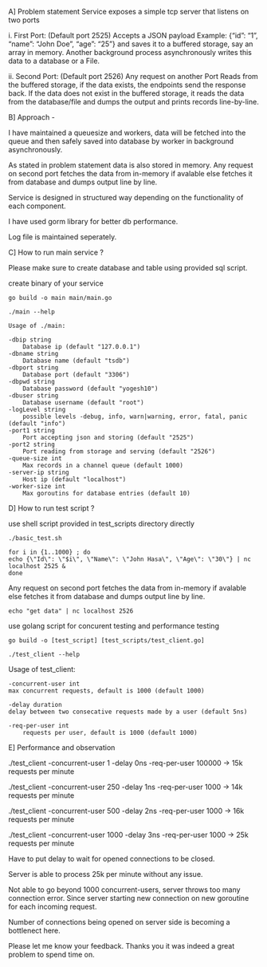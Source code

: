 A] Problem statement
Service exposes a simple tcp server that listens on two ports

i. First Port: (Default port 2525)
Accepts a JSON payload Example: {“id”: “1”, “name”: “John Doe”, “age”: “25”}
and saves it to a buffered storage, say an array in memory. Another background
process asynchronously writes this data to a database or a File.

ii. Second Port: (Default port 2526)
Any request on another Port Reads from the buffered storage, if the data exists,
the endpoints send the response back. If the data does not exist in the buffered
storage, it reads the data from the database/file and dumps the output and prints
records line-by-line.

B] Approach - 

I have maintained a queuesize and workers, data will be fetched into the queue and then
safely saved into database by worker in background asynchronously. 

As stated in problem statement data is also stored in memory. Any request on second port 
fetches the data from in-memory if avalable else fetches it from database and dumps output
line by line.

Service is designed in structured way depending on the functionality of each component. 

I have used gorm library for better db performance.

Log file is maintained seperately.

C] How to run main service ?

Please make sure to create database and table using provided sql script.

create binary of your service 


	go build -o main main/main.go

	./main --help

	Usage of ./main:

 	-dbip string
    	Database ip (default "127.0.0.1")
 	-dbname string
    	Database name (default "tsdb")
 	-dbport string
    	Database port (default "3306")
 	-dbpwd string
    	Database password (default "yogesh10")
 	-dbuser string
    	Database username (default "root")
 	-logLevel string
    	possible levels -debug, info, warn|warning, error, fatal, panic (default "info")
 	-port1 string
    	Port accepting json and storing (default "2525")
 	-port2 string
    	Port reading from storage and serving (default "2526")
 	-queue-size int
    	Max records in a channel queue (default 1000)
 	-server-ip string
    	Host ip (default "localhost")
 	-worker-size int
    	Max goroutins for database entries (default 10)


D] How to run test script ?

use shell script provided in test_scripts directory directly

	./basic_test.sh
	
	for i in {1..1000} ; do
  	echo {\"Id\": \"$i\", \"Name\": \"John Hasa\", \"Age\": \"30\"} | nc localhost 2525 &
	done
	
Any request on second port fetches the data from in-memory if avalable else fetches it from database and dumps output
line by line.
	
  	echo "get data" | nc localhost 2526

use golang script for concurent testing and performance testing

	go build -o [test_script] [test_scripts/test_client.go]

	./test_client --help

Usage of test_client:

  	-concurrent-user int
    max concurrent requests, default is 1000 (default 1000)
			
  	-delay duration
    delay between two consecative requests made by a user (default 5ns)
			
  	-req-per-user int
		requests per user, default is 1000 (default 1000)

E] Performance and observation


./test_client -concurrent-user 1 -delay 0ns -req-per-user 100000 -> 15k requests per minute

./test_client -concurrent-user 250 -delay 1ns -req-per-user 1000 -> 14k requests per minute

./test_client -concurrent-user 500 -delay 2ns -req-per-user 1000 -> 16k requests per minute

./test_client -concurrent-user 1000 -delay 3ns -req-per-user 1000 -> 25k requests per minute

Have to put delay to wait for opened connections to be closed.

Server is able to process 25k per minute without any issue.

Not able to go beyond 1000 concurrent-users, server throws too many connection error. Since server 
starting new connection on new goroutine for each incoming request.

Number of connections being opened on server side is becoming a bottlenect here.

Please let me know your feedback. Thanks you it was indeed a great problem to spend time on.
